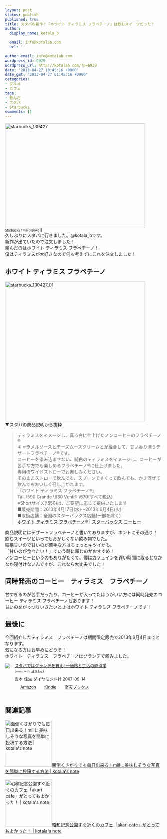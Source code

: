 ```yaml
---
layout: post
status: publish
published: true
title: スタバの新作！『ホワイト ティラミス フラペチーノ』は飲むスイーツだった！
author:
  display_name: kotala_b

  email: info@kotalab.com
  url: ''

author_email: info@kotalab.com
wordpress_id: 6929
wordpress_url: http://kotalab.com/?p=6929
date: '2013-04-27 10:45:16 +0900'
date_gmt: '2013-04-27 01:45:16 +0900'
categories:
- グルメ
- カフェ
tags:
- 飲んだ
- スタバ
- Starbucks
comments: []
---
```

<p><img src="http://kotalab.com/wp-content/uploads/starbucks_130427-448x336.jpg" alt="starbucks_130427" width="448" height="336" class="alignnone size-large wp-image-6931" /><br />
<span style="font-size:10px;"><a href="http://www.flickr.com/photos/marcopako/206911985/" target="_blank">Starbucks</a> / marcopako </span><br />
久しぶりにスタバに行きました。@kotala_bです。<br />
新作が出ていたので注文しました！<br />
頼んだのはホワイト ティラミス フラペチーノ！<br />
僕はティラミスが大好きなので何も考えずにこれを注文しました！<br />
<!--more--></p>
<h2>ホワイト ティラミス フラペチーノ</h2>
<p><img src="http://kotalab.com/wp-content/uploads/starbucks_130427_01-448x447.jpg" alt="starbucks_130427_01" width="448" height="447" class="alignnone size-large wp-image-6930" /><br />
▼スタバの商品説明から抜粋</p>
<blockquote><p>ティラミスをイメージし、真っ白に仕上げたノンコーヒーのフラペチーノ&reg;<br />
キャラメルソースとチーズムースクリームとが融合して、甘い香り漂うデザートフラペチーノ&reg;です。<br />
コーヒーを染み込ませない、純白のティラミスをイメージし、コーヒーが苦手な方でも楽しめるフラペチーノ&reg;に仕上げました。<br />
専用のワイドストローでお楽しみください。<br />
そのままストローで飲んでも、スプーンですくって飲んでも、かき混ぜて飲んでもおいしく召し上がれます。<br />
『ホワイト ティラミス フラペチーノ&reg;』<br />
Tall \590 Grande \630 Venti&reg; \670(すべて税込)<br />
※Shortサイズ(\550)は、ご要望に応じて提供いたします<br />
■販売期間：2013年4月17日(水)～2013年6月4日(火)<br />
■取扱店舗：全国のスターバックス店舗(一部を除く)<br />
<a href="http://store.starbucks.co.jp/beverage/frappuccino/cream/4524785217768/" target="_blank">ホワイト ティラミス フラペチーノ&reg; | スターバックス コーヒー</a></p></blockquote>
<p>商品説明にはデザートフラペチーノと書いてありますが、ホントにその通り！<br />
飲むスイーツといってもおかしくない飲み物でした。<br />
結構甘いので甘いのが苦手な方はちょっとキツイかも。<br />
「甘いのが食べたい！」ていう時に頼むのがおすすめ！<br />
ノンコーヒーというのもありがたくて、僕はカフェインを遅い時間に取るとなかなか寝付けないんですが、これなら大丈夫でした！</p>
<h2>同時発売のコーヒー　ティラミス　フラペチーノ</h2>
<p>甘すぎるのが苦手だったり、コーヒーが入ってたほうがいい方には同時発売のコーヒー ティラミス フラペチーノもあります！<br />
甘いのをがっつりいきたいときはホワイト ティラミス フラペチーノです！</p>
<h2>最後に</h2>
<p>今回紹介したティラミス　フラペチーノは期間限定販売で2013年6月4日までとなります。<br />
気になる方はお早めにどうぞ！<br />
ホワイト　ティラミス　フラペチーノはグランデで頼みました。　</p>
<div class="booklink-box" style="text-align:left;padding-bottom:20px;font-size:small;/zoom: 1;overflow: hidden;">
<div class="booklink-image" style="float:left;margin:0 15px 10px 0;"><a href="http://www.amazon.co.jp/exec/obidos/asin/4478002290/same-22/" name="booklink" rel="nofollow" target="_blank"><img src="http://ecx.images-amazon.com/images/I/41QPPd79%2BAL._SL160_.jpg" style="border: none;" /></a></div>
<div class="booklink-info" style="line-height:120%;/zoom: 1;overflow: hidden;">
<div class="booklink-name" style="margin-bottom:10px;line-height:120%"><a href="http://www.amazon.co.jp/exec/obidos/asin/4478002290/same-22/" rel="nofollow" name="booklink" target="_blank">スタバではグランデを買え! ―価格と生活の経済学</a>
<div class="booklink-powered-date" style="font-size:8pt;margin-top:5px;font-family:verdana;line-height:120%">posted with <a href="http://yomereba.com" target="_blank">ヨメレバ</a></div>
</div>
<div class="booklink-detail" style="margin-bottom:5px;">吉本 佳生 ダイヤモンド社 2007-09-14    </div>
<div class="booklink-link2" style="margin-top:10px;">
<div class="shoplinkamazon" style="display:inline;margin-right:5px;background: url('http://img.yomereba.com/tam_y.gif') 0 0 no-repeat;padding: 2px 0 2px 18px;white-space: nowrap;"><a href="http://www.amazon.co.jp/exec/obidos/asin/4478002290/same-22/" rel="nofollow" target="_blank" title="アマゾン" >Amazon</a></div>
<div class="shoplinkkindle" style="display:inline;margin-right:5px;background: url('http://img.yomereba.com/tam_y.gif') 0 0 no-repeat;padding: 2px 0 2px 18px;white-space: nowrap;"><a href="http://www.amazon.co.jp/gp/search?keywords=%83X%83%5E%83o%82%C5%82%CD%83O%83%89%83%93%83f%82%F0%94%83%82%A6%21%20%81%5C%89%BF%8Ai%82%C6%90%B6%8A%88%82%CC%8Co%8D%CF%8Aw&__mk_ja_JP=%83J%83%5E%83J%83i&url=node%3D2275256051&tag=same-22" rel="nofollow" target="_blank" >Kindle</a></div>
<div class="shoplinkrakuten" style="display:inline;margin-right:5px;background: url('http://img.yomereba.com/tam_y.gif') 0 -50px no-repeat;padding: 2px 0 2px 18px;white-space: nowrap;"><a href="http://hb.afl.rakuten.co.jp/hgc/0fa7afc8.bbfc196a.0fa7afc9.d56c38f1/?pc=http%3A%2F%2Fbooks.rakuten.co.jp%2Frb%2F4499654%2F%3Fscid%3Daf_ich_link_urltxt%26m%3Dhttp%3A%2F%2Fm.rakuten.co.jp%2Fev%2Fbook%2F" rel="nofollow" target="_blank" title="楽天ブックス" >楽天ブックス</a></div>
</div>
</div>
<div class="booklink-footer" style="clear: left"></div>
</div>
<h2 class="rele">関連記事</h2>
<p><a href="http://kotalab.com/how-to-miil" target="_blank"><img  class="alignleft" src="http://kotalab.com/wp-content/uploads/miil_20121116-448x350.png" alt="面倒くさがりでも毎日出来る！miilに美味しそうな写真を簡単に投稿する方法 | kotala's note" width="150" /></a><a href="http://kotalab.com/how-to-miil" target="_blank">面倒くさがりでも毎日出来る！miilに美味しそうな写真を簡単に投稿する方法 | kotala's note</a><br style="clear:both;" /><br />
<a href="http://kotalab.com/akari-cafe" target="_blank"><img  class="alignleft" src="http://kotalab.com/wp-content/uploads/akaricafe_130215-448x336.jpg" alt="昭和記念公園すぐ近くのカフェ「akari cafe」がとってもよかった！ | kotala's note" width="150" /></a><a href="http://kotalab.com/akari-cafe" target="_blank">昭和記念公園すぐ近くのカフェ「akari cafe」がとってもよかった！ | kotala's note</a><br style="clear:both;" /></p>
